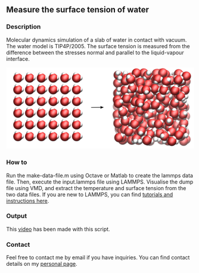## Measure the surface tension of water

### Description

Molecular dynamics simulation of a slab of water in contact with vacuum. The water model is TIP4P/2005. The surface tension is measured from the difference between the stresses normal and parallel to the liquid-vapour interface. 

![Algorithm schema](./water-vapour.png)

### How to

Run the make-data-file.m using Octave or Matlab to create the lammps data file. Then, execute the input.lammps file using LAMMPS. Visualise the dump file using VMD, and extract the temperature and surface tension from the two data files. If you are new to LAMMPS, you can find [tutorials and instructions here](https://lammpstutorials.github.io/).

### Output

This [video](https://www.youtube.com/watch?v=l_APjA5_wZc) has been made with this script.

### Contact

Feel free to contact me by email if you have inquiries. You can find contact details on my [personal page](https://simongravelle.github.io/).
